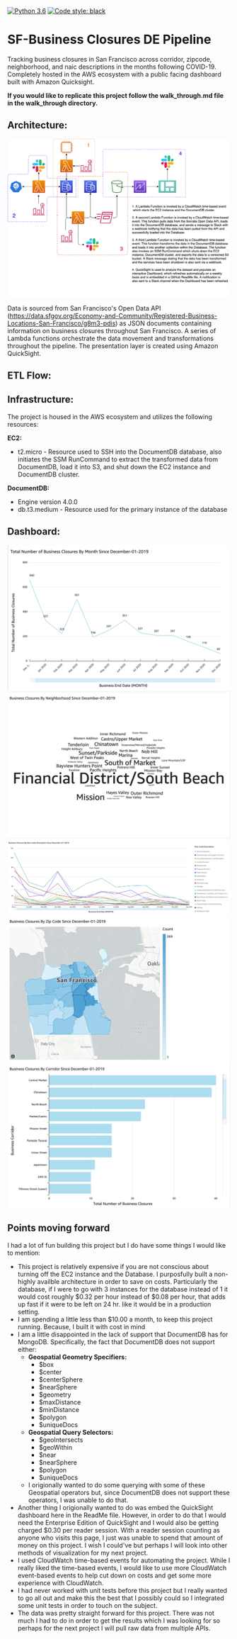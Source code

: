 [![Python 3.6](https://img.shields.io/badge/python-3.7-blue.svg)](https://www.python.org/downloads/release/python-360/)
[![Code style: black](https://img.shields.io/badge/code%20style-black-000000.svg)](https://github.com/psf/black)


# SF-Business Closures DE Pipeline

Tracking business closures in San Francisco across corridor, zipcode, neighborhood, and naic descriptions in the months following COVID-19. Completely hosted in the AWS ecosystem with a public facing dashboard built with Amazon Quicksight.

**If you would like to replicate this project follow the walk_through.md file in the walk_through directory.**

## Architecture:
![](DE-Project.png)

Data is sourced from San Francisco's Open Data API (https://data.sfgov.org/Economy-and-Community/Registered-Business-Locations-San-Francisco/g8m3-pdis) as JSON documents containing information on business closures throughout San Francisco. A series of Lambda functions orchestrate the data movement and transformations throughout the pipeline. The presentation layer is created using Amazon QuickSight.

## ETL Flow:

## Infrastructure:
The project is housed in the AWS ecosystem and utilizes the following resources:

**EC2:**

- t2.micro - Resource used to SSH into the DocumentDB database, also initiates the SSM RunCommand to extract the transformed data from DocumentDB, load it into S3, and shut down the EC2 instance and DocumentDB cluster.

**DocumentDB:**

- Engine version 4.0.0
- db.t3.medium - Resource used for the primary instance of the database

## Dashboard:
![](dashboard_images/DashBoard1.png)
![](dashboard_images/DashBoard2.png)
![](dashboard_images/DashBoard3.png)
![](dashboard_images/DashBoard4.png)
![](dashboard_images/DashBoard5.png)

## Points moving forward

I had a lot of fun building this project but I do have some things I would like to mention:

- This project is relatively expensive if you are not conscious about turning off the EC2 instance and the Database. I purposfully built a non-highly availble architecture in order to save on costs. Particularly the database, if I were to go with 3 instances for the database instead of 1 it would cost roughly $0.32 per hour instead of $0.08 per hour, that adds up fast if it were to be left on 24 hr. like it would be in a production setting. 
- I am spending a little less than $10.00 a month, to keep this project running. Because, I built it with cost in mind
- I am a little disappointed in the lack of support that DocumentDB has for MongoDB. Specifically, the fact that DocumentDB does not support either:
  * **Geospatial Geometry Specifiers:** 
    * $box
    * $center
    * $centerSphere
    * $nearSphere
    * $geometry
    * $maxDistance
    * $minDistance
    * $polygon
    * $uniqueDocs
  * **Geospatial Query Selectors:** 
    * $geoIntersects
    * $geoWithin
    * $near
    * $nearSphere
    * $polygon
    * $uniqueDocs
  * I origionally wanted to do some querying with some of these Geospatial operators but, since DocumentDB does not support these operators, I was unable to do that.
- Another thing I origionally wanted to do was embed the QuickSight dashboard here in the ReadMe file. However, in order to do that I would need the Enterprise Edition of QuickSight and I would also be getting charged $0.30 per reader session. With a reader session counting as anyone who visits this page, I just was unable to spend that amount of money on this project. I wish I could've but perhaps I will look into other methods of visualization for my next project.
- I used CloudWatch time-based events for automating the project. While I really liked the time-based events, I would like to use more CloudWatch event-based events to help cut down on costs and get some more experience with CloudWatch.
- I had never worked with unit tests before this project but I really wanted to go all out and make this the best that I possibly could so I integrated some unit tests in order to touch on the subject. 
- The data was pretty straight forward for this project. There was not much I had to do in order to get the results which I was looking for so perhaps for the next project I will pull raw data from multiple APIs.
